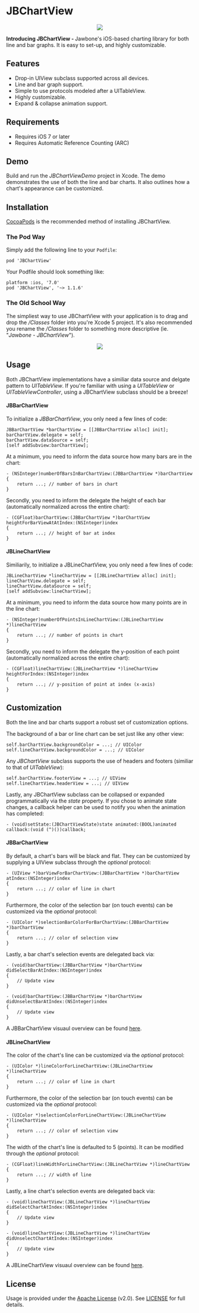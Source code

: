 # JBChartView

<center>
	<img src="https://raw.github.com/Jawbone/JBChartView/master/Screenshots/main.png">
</center>

<b>Introducing JBChartView - </b> Jawbone's iOS-based charting library for both line and bar graphs. It is easy to set-up, and highly customizable. 

## Features

- Drop-in UIView subclass supported across all devices.
- Line and bar graph support.
- Simple to use protocols modeled after a UITableView.
- Highly customizable.
- Expand & collapse animation support.

## Requirements

- Requires iOS 7 or later
- Requires Automatic Reference Counting (ARC)

## Demo

Build and run the <i>JBChartViewDemo</i> project in Xcode. The demo demonstrates the use of both the line and bar charts. It also outlines how a chart's appearance can be customized. 

## Installation

<a href="http://cocoapods.org/" target="_blank">CocoaPods</a> is the recommended method of installing JBChartView.

### The Pod Way

Simply add the following line to your <code>Podfile</code>:

	pod 'JBChartView'
	
Your Podfile should look something like:

	platform :ios, '7.0'
	pod 'JBChartView', '~> 1.1.6'
	
### The Old School Way

The simpliest way to use JBChartView with your application is to drag and drop the <i>/Classes</i> folder into you're Xcode 5 project. It's also recommended you rename the <i>/Classes</i> folder to something more descriptive (ie. "<i>Jawbone - JBChartView</i>").

<center>
	<img src="https://raw.github.com/Jawbone/JBChartView/master/Screenshots/installation.png">
</center>

## Usage

Both JBChartView implementations have a similiar data source and delgate pattern to <i>UITableView</i>. If you're familiar with using a <i>UITableView</i> or <i>UITableViewController</i>, using a JBChartView subclass should be a breeze!

#### JBBarChartView

To initialize a <i>JBBarChartView</i>, you only need a few lines of code:

	JBBarChartView *barChartView = [[JBBarChartView alloc] init];
    barChartView.delegate = self;
    barChartView.dataSource = self;
    [self addSubview:barChartView];
    
At a minimum, you need to inform the data source how many bars are in the chart:

	- (NSInteger)numberOfBarsInBarChartView:(JBBarChartView *)barChartView
	{
		return ...; // number of bars in chart
	}

Secondly, you need to inform the delegate the height of each bar (automatically normalized across the entire chart):
    
    - (CGFloat)barChartView:(JBBarChartView *)barChartView heightForBarViewAtAtIndex:(NSInteger)index
    {
		return ...; // height of bar at index
	}
    
#### JBLineChartView

Similiarily, to initialize a JBLineChartView, you only need a few lines of code:

	JBLineChartView *lineChartView = [[JBLineChartView alloc] init];
    lineChartView.delegate = self;
    lineChartView.dataSource = self;
    [self addSubview:lineChartView];

At a minimum, you need to inform the data source how many points are in the line chart:

	- (NSInteger)numberOfPointsInLineChartView:(JBLineChartView *)lineChartView
	{
		return ...; // number of points in chart
	}

Secondly, you need to inform the delegate the y-position of each point (automatically normalized across the entire chart):
    
	- (CGFloat)lineChartView:(JBLineChartView *)lineChartView heightForIndex:(NSInteger)index
    {
		return ...; // y-position of point at index (x-axis)
	}
	
## Customization

Both the line and bar charts support a robust set of customization options. 

The background of a bar or line chart can be set just like any other view:
	
	self.barChartView.backgroundColor = ...; // UIColor
	self.lineChartView.backgroundColor = ...; // UIColor
	
Any <i>JBChartView</i> subclass supports the use of headers and footers (similiar to that of <i>UITableView</i>):

	self.barChartView.footerView = ...; // UIView
	self.lineChartView.headerView = ...; // UIView
	
Lastly, any JBChartView subclass can be collapsed or expanded programmatically via the <i>state</i> property. If you chose to animate state changes, a callback helper can be used to notify you when the animation has completed:

	- (void)setState:(JBChartViewState)state animated:(BOOL)animated callback:(void (^)())callback;

#### JBBarChartView

By default, a chart's bars will be black and flat. They can be customized by supplying a UIView subclass through the <i>optional</i> protocol:

	- (UIView *)barViewForBarChartView:(JBBarChartView *)barChartView atIndex:(NSInteger)index
	{
		return ...; // color of line in chart
	}

Furthermore, the color of the selection bar (on touch events) can be customized via the <i>optional</i> protocol:

	- (UIColor *)selectionBarColorForBarChartView:(JBBarChartView *)barChartView
	{
		return ...; // color of selection view
	}
	
Lastly, a bar chart's selection events are delegated back via:

	- (void)barChartView:(JBBarChartView *)barChartView didSelectBarAtIndex:(NSInteger)index
	{
		// Update view
	}

	- (void)barChartView:(JBBarChartView *)barChartView didUnselectBarAtIndex:(NSInteger)index
	{
		// Update view
	}
	
A JBBarChartView visuaul overview can be found <a href="https://raw.github.com/Jawbone/JBChartView/master/Screenshots/JBBarChartView.png" target="_blank">here</a>. 

#### JBLineChartView

The color of the chart's line can be customized via the <i>optional</i> protocol:

	- (UIColor *)lineColorForLineChartView:(JBLineChartView *)lineChartView
	{
		return ...; // color of line in chart
	}
	
Furthermore, the color of the selection bar (on touch events) can be customized via the <i>optional</i> protocol:

	- (UIColor *)selectionColorForLineChartView:(JBLineChartView *)lineChartView
	{
		return ...; // color of selection view
	}
The width of the chart's line is defaulted to 5 (points). It can be modified through the <i>optional</i> protocol:

	- (CGFloat)lineWidthForLineChartView:(JBLineChartView *)lineChartView
	{
		return ...; // width of line
	}
	
Lastly, a line chart's selection events are delegated back via:

	- (void)lineChartView:(JBLineChartView *)lineChartView didSelectChartAtIndex:(NSInteger)index
	{
		// Update view
	}

	- (void)lineChartView:(JBLineChartView *)lineChartView didUnselectChartAtIndex:(NSInteger)index
	{
		// Update view
	}
			
A JBLineChartView visuaul overview can be found <a href="https://raw.github.com/Jawbone/JBChartView/master/Screenshots/JBLineChartView.png" target="_blank">here</a>.
	
## License

Usage is provided under the <a href="http://www.apache.org/licenses/LICENSE-2.0" target="_blank">Apache License</a> (v2.0). See <a href="https://github.com/Jawbone/JBChartView/blob/master/LICENSE">LICENSE</a> for full details.
